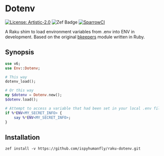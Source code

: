 # Dotenv

[![License: Artistic-2.0](https://img.shields.io/badge/License-Artistic%202.0-0298c3.svg)](https://opensource.org/licenses/Artistic-2.0)
![Zef Badge](https://raku.land/zef:ispyhumanfly/Env-Dotenv/badges/version?)
[![SparrowCI](https://ci.sparrowhub.io/project/gh-ispyhumanfly-raku-dotenv/badge)](https://ci.sparrowhub.io)

A Raku shim to load environment variables from .env into ENV in development. Based on the original [bkeepers](https://github.com/bkeepers/dotenv) module written in Ruby.

## Synopsis

```raku
use v6;
use Env::Dotenv;

# This way
dotenv_load();

# Or this way
my $dotenv = Dotenv.new();
$dotenv.load();

# Attempt to access a variable that had been set in your local .env file
if %*ENV<MY_SECRET_INFO> {
    say %*ENV<MY_SECRET_INFO>;
}

```

## Installation

```shell
zef install -v https://github.com/ispyhumanfly/raku-dotenv.git
```

